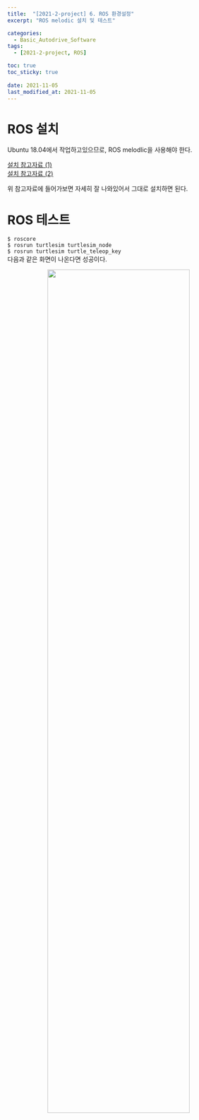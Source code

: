 ```yaml
---
title:  "[2021-2-project] 6. ROS 환경설정"
excerpt: "ROS melodic 설치 및 테스트"

categories:
  - Basic_Autodrive_Software
tags:
  - [2021-2-project, ROS]

toc: true
toc_sticky: true
 
date: 2021-11-05
last_modified_at: 2021-11-05
---
```

# ROS 설치  
Ubuntu 18.04에서 작업하고있으므로, ROS melodlic을 사용해야 한다.  

[설치 참고자료 (1)](http://wiki.ros.org/melodic/Installation/Ubuntu)  
[설치 참고자료 (2)](https://whiteknight3672.tistory.com/248)  
  
위 참고자료에 들어가보면 자세히 잘 나와있어서 그대로 설치하면 된다.  

# ROS 테스트  
`$ roscore`  
`$ rosrun turtlesim turtlesim_node`  
`$ rosrun turtlesim turtle_teleop_key`  
다음과 같은 화면이 나온다면 성공이다.  
<p align="center"><img src="https://user-images.githubusercontent.com/77342519/147628848-422ec380-3b3e-4567-838a-150a0af7d67b.png" width="80%" height="70%"></p>  
